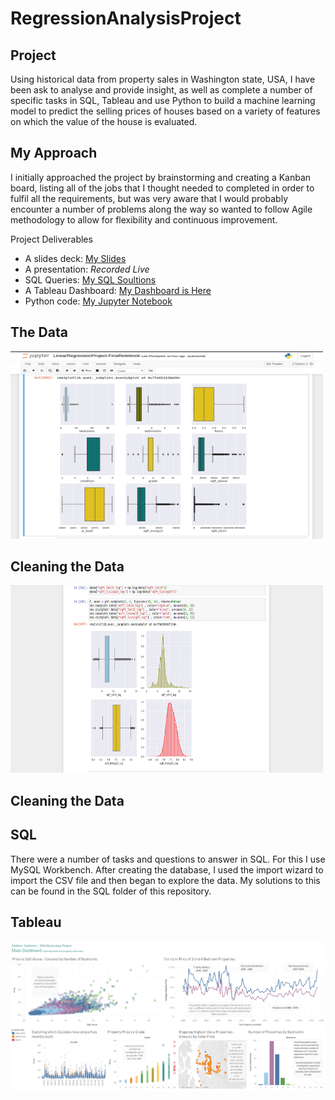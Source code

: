 # RegressionAnalysisProject

## Project

Using historical data from property sales in Washington state, USA, I have been ask to analyse and provide insight, as well as complete a number of specific tasks in SQL, Tableau and use Python to build a machine learning model to predict the selling prices of houses based on a variety of features on which the value of the house is evaluated.

## My Approach

I initially approached the project by brainstorming and creating a Kanban board, listing all of the jobs that I thought needed to completed in order to fulfil all the requirements, but was very aware that I would probably encounter a number of problems along the way so wanted to follow Agile methodology to allow for flexibility and continuous improvement.

Project Deliverables

  *  A slides deck: [My Slides](https://github.com/surelybassy/RegressionAnalysisProject/blob/master/SQL%20Queries/SQL%20Tasks%20and%20Solutions.md)
  *  A presentation: *Recorded Live*
  * SQL Queries: [My SQL Soultions](https://github.com/surelybassy/RegressionAnalysisProject/blob/master/SQL%20Queries/SQL%20Tasks%20and%20Solutions.md)
  * A Tableau Dashboard: [My Dashboard is Here](https://public.tableau.com/profile/andrew.ashdown#!/vizhome/MidBootcampProject-Story/AA-Mid-BootcampDashboard
)
  * Python code: [My Jupyter Notebook](https://github.com/surelybassy/RegressionAnalysisProject/blob/master/JupyterNotebooks/LinearRegressionProject-FinalNotebook.ipynb)




## The Data

<img src="Images/PythonPic3.png" width="500" height="300">



## Cleaning the Data


<img src="Images/PythonPic1.png" width="500" height="300">



## Cleaning the Data



## SQL

There were a number of tasks and questions to answer in SQL. For this I use MySQL Workbench. After creating the database, I used the  import wizard to import the CSV file and then began to explore the data. My solutions to this can be found in the SQL folder of this repository.

## Tableau

![Alt text](Tableau/MainDashboard-Tableau.png?raw=true "MainDashboard")

